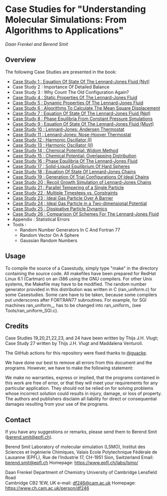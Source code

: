 # Case Studies for "Understanding Molecular Simulations: From Algorithms to Applications"

*Daan Frenkel and Berend Smit*

## Overview 

The following Case Studies are presented in the book: 

- [Case Study 1  : Equation Of State Of The Lennard-Jones Fluid (Nvt)](CaseStudy_01)
- Case Study 2  : Importance Of Detailed Balance 
- Case Study 3  : Why Count The Old Configuration Again? 
- [Case Study 4  : Static Properties Of The Lennard-Jones Fluid](CaseStudy_04)
- [Case Study 5  : Dynamic Properties Of The Lennard-Jones Fluid](CaseStudy_05)
- [Case Study 6  : Algorithms To Calculate The Mean Square Displacement](CaseStudy_06) 
- [Case Study 7  : Equation Of State Of The Lennard-Jones Fluid (Npt)](CaseStudy_07) 
- [Case Study 8  : Phase Equilibria From Constant Pressure Simulations](CaseStudy_08) 
- [Case Study 9  : Equation Of State Of The Lennard-Jones Fluid (Muvt)](CaseStudy_09) 
- [Case Study 10 : Lennard-Jones: Andersen Thermostat](CaseStudy_10) 
- [Case Study 11 : Lennard-Jones: Nose-Hoover Thermostat](CaseStudy_11) 
- [Case Study 12 : Harmonic Oscillator (I)](CaseStudy_12) 
- [Case Study 13 : Harmonic Oscillator (II)](CaseStudy_13) 
- [Case Study 14 : Chemical Potential: Widom Method](CaseStudy_14) 
- [Case Study 15 : Chemical Potential: Overlapping Distribution](CaseStudy_15) 
- [Case Study 16 : Phase Equilibria Of The Lennard-Jones Fluid](CaseStudy_16) 
- [Case Study 17 : Solid-Liquid Equilibrium Of Hard Spheres](CaseStudy_17) 
- [Case Study 18 : Equation Of State Of Lennard-Jones Chains](CaseStudy_18) 
- [Case Study 19 : Generation Of Trial Configurations Of Ideal Chains](CaseStudy_19) 
- [Case Study 20 : Recoil Growth Simulation of Lennard-Jones Chains](CaseStudy_20)
- [Case Study 21 : Parallel Tempering of a Single Particle](CaseStudy_21)
- [Case Study 22 : Multiple Timesteps vs. Constraints](CaseStudy_22)               
- [Case Study 23 : Ideal Gas Particle Over A Barrier](CaseStudy_23) 
- [Case Study 24 : Ideal Gas Particle in a Two-dimensional Potential](CaseStudy_24)
- [Case Study 25 : Dissipative Particle Dynamics](CaseStudy_25)                  
- [Case Study 26 : Comparison Of Schemes For The Lennard-Jones Fluid](CaseStudy_26) 
- Appendix      : Statistical Errors 
- Tools         : 
   - Random Number Generators In C And Fortran 77
   - Random Vector On A Sphere
    - Gaussian Random Numbers

## Usage 

To compile the source of a Casestudy, simply type "make" in the
directory containing the source code. All makefiles have been prepared
for RedHat Linux 6.1 (Cartman) on an i386 using the GNU compilers. For
other Unix systems, the Makefile may have to be modified. The random
number generator provided in this distribution was written in C
(ran_uniform.c) for some Casestudies. Some care have to be taken,
because some compilers put underscores after FORTRAN77
subroutines. For example, for SGI machines ran_uniform__ has to be
changed into ran_uniform_ (see Tools/ran_uniform_SGI.c).



## Credits 
Case Studies 19,20,21,22,23, and 24 have been written by Thijs J.H. Vlugt; Case Study
27 written by Thijs J.H. Vlugt and Maddalena Venturoli. 
<!-- Additional
material about molecular simulations can be found on the web:
http://molsim.chem.uva.nl/course/material.html -->

The GitHub actions for this repository were fixed thanks to [@guacke](https://github.com/guacke).


We have done our best to remove all errors from this document and the
programs. However, we have to make the following statement:

We make no warranties, express or implied, that the programs contained
in this work are free of error, or that they will meet your
requirements for any particular application. They should not be
relied on for solving problems whose incorrect solution could results
in injury, damage, or loss of property. The authors and publishers
disclaim all liability for direct or consequential damages resulting
from your use of the programs.

## Contact 
If you have any suggestions or remarks, please send them to Berend
Smit (berend.smit@epfl.ch). 

Berend Smit 
Laboratory of molecular simulation (LSMO),
Institut des Sciences et Ingénierie Chimiques, Valais
Ecole Polytechnique Fédérale de Lausanne (EPFL), Rue de l’Industrie 17,
CH-1951 Sion, Switzerland
Email: berend.smit@epfl.ch 
Homepage: https://www.epfl.ch/labs/lsmo/

Daan Frenkel
Department of Chemistry	
University of Cambridge
Lensfield Road		
Cambridge CB2 1EW, UK
e-mail: df246@cam.ac.uk
Homepage: https://www.ch.cam.ac.uk/person/df246
